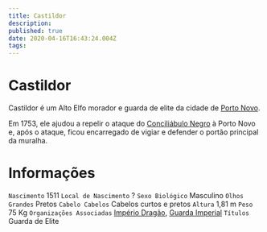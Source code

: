 ```yaml
---
title: Castildor
description: 
published: true
date: 2020-04-16T16:43:24.004Z
tags: 
---
```


# Castildor
Castildor é um Alto Elfo morador e guarda de elite da cidade de [Porto Novo](http://localhost/en/lugares/plano-material/drafeon/sudeste-de-drafeon/porto-novo).

Em 1753, ele ajudou a repelir o ataque do [Conciliábulo Negro](http://localhost/en/faccoes/faccoes-independentes/conciliabulo-negro) à Porto Novo e, após o ataque, ficou encarregado de vigiar e defender o portão principal da muralha.


# Informações
`Nascimento` 1511
`Local de Nascimento` ?
`Sexo Biológico` Masculino
`Olhos Grandes` Pretos
`Cabelo Cabelos` Cabelos curtos e pretos
`Altura` 1,81 m
`Peso` 75 Kg
`Organizações Associadas` [Império Dragão](http://localhost/faccoes/nacoes/imperio-dragao#imperio-dragao), [Guarda Imperial](http://localhost/en/faccoes/nacoes/guarda-imperial)
`Títulos` Guarda de Elite
